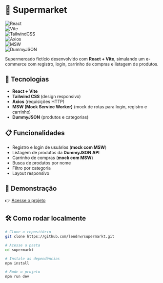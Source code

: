 # 🛒 Supermarket  

![React](https://img.shields.io/badge/React-20232A?style=for-the-badge&logo=react&logoColor=61DAFB)  
![Vite](https://img.shields.io/badge/Vite-646CFF?style=for-the-badge&logo=vite&logoColor=FFD62E)  
![TailwindCSS](https://img.shields.io/badge/Tailwind_CSS-38B2AC?style=for-the-badge&logo=tailwind-css&logoColor=white)  
![Axios](https://img.shields.io/badge/Axios-5A29E4?style=for-the-badge&logo=axios&logoColor=white)  
![MSW](https://img.shields.io/badge/MSW-FF6A33?style=for-the-badge&logoColor=white)  
![DummyJSON](https://img.shields.io/badge/DummyJSON-000000?style=for-the-badge&logo=json&logoColor=white)  

Supermercado fictício desenvolvido com **React + Vite**, simulando um e-commerce com registro, login, carrinho de compras e listagem de produtos.  

## 🚀 Tecnologias  
- **React + Vite**  
- **Tailwind CSS** (design responsivo)  
- **Axios** (requisições HTTP)  
- **MSW (Mock Service Worker)** (mock de rotas para login, registro e carrinho)  
- **DummyJSON** (produtos e categorias)  

## 📋 Funcionalidades  
- Registro e login de usuários (**mock com MSW**)  
- Listagem de produtos da **DummyJSON API**  
- Carrinho de compras (**mock com MSW**)  
- Busca de produtos por nome  
- Filtro por categoria  
- Layout responsivo  

## 🔗 Demonstração  
👉 [Acesse o projeto](https://lendrw.github.io/supermarkt)  

## 🛠️ Como rodar localmente  
```bash
# Clone o repositório
git clone https://github.com/lendrw/supermarkt.git

# Acesse a pasta
cd supermarkt

# Instale as dependências
npm install

# Rode o projeto
npm run dev
